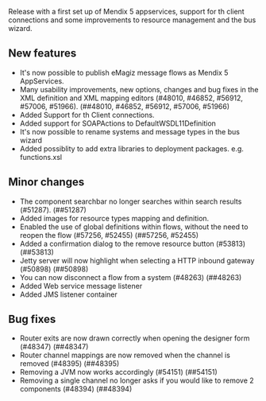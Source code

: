 Release with a first set up of Mendix 5 appservices, support for th client connections and some improvements to resource management and the bus wizard.
## New features
- It's now possible to publish eMagiz message flows as Mendix 5 AppServices.
- Many usability improvements, new options, changes and bug fixes in the XML definition and XML mapping editors (#48010, #46852, #56912, #57006, #51966). (##48010, #46852, #56912, #57006, #51966)
- Added Support for th Client connections.
- Added support for SOAPActions to DefaultWSDL11Definition
- It's now possible to rename systems and message types in the bus wizard
- Added possiblity to add extra libraries to deployment packages. e.g. functions.xsl
## Minor changes
- The component searchbar no longer searches within search results (#51287). (##51287)
- Added images for resource types mapping and definition.
- Enabled the use of global definitions within flows, without the need to reopen the flow (#57256, #52455) (##57256, #52455)
- Added a confirmation dialog to the remove resource button (#53813) (##53813)
- Jetty server will now highlight when selecting a HTTP inbound gateway (#50898) (##50898)
- You can now disconnect a flow from a system (#48263) (##48263)
- Added Web service message listener
- Added JMS listener container
## Bug fixes
- Router exits are now drawn correctly when opening the designer form (#48347) (##48347)
- Router channel mappings are now removed when the channel is removed (#48395) (##48395)
- Removing a JVM now works accordingly (#54151) (##54151)
- Removing a single channel no longer asks if you would like to remove 2 components (#48394) (##48394)
